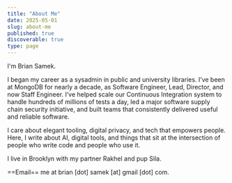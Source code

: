 ```yaml
---
title: "About Me"
date: 2025-05-01
slug: about-me
published: true
discoverable: true
type: page
---
```

I'm Brian Samek.

I began my career as a sysadmin in public and university libraries. I’ve been at MongoDB for nearly a decade, as Software Engineer, Lead, Director, and now Staff Engineer. I’ve helped scale our Continuous Integration system to handle hundreds of millions of tests a day, led a major software supply chain security initiative, and built teams that consistently delivered useful and reliable software.

I care about elegant tooling, digital privacy, and tech that empowers people. Here, I write about AI, digital tools, and things that sit at the intersection of people who write code and people who use it.

I live in Brooklyn with my partner Rakhel and pup Sila.

==Email== me at brian [dot] samek [at] gmail [dot] com.